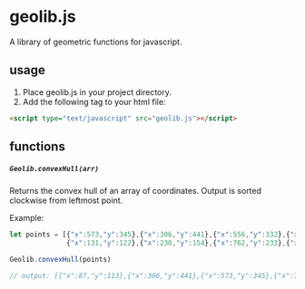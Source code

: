 # geolib.js
A library of geometric functions for javascript.


## usage
1. Place geolib.js in your project directory.
2. Add the following tag to your html file:

```html
<script type="text/javascript" src="geolib.js"></script>
```
## functions


##### ```Geolib.convexHull(arr)```

Returns the convex hull of an array of coordinates.
Output is sorted clockwise from leftmost point.

Example:
```javascript
let points = [{"x":573,"y":345},{"x":306,"y":441},{"x":556,"y":332},{"x":87,"y":113},
              {"x":131,"y":122},{"x":230,"y":154},{"x":762,"y":233},{"x":728,"y":154}];

Geolib.convexHull(points)

// output: [{"x":87,"y":113},{"x":306,"y":441},{"x":573,"y":345},{"x":762,"y":233},{"x":728,"y":154}]
```
